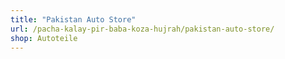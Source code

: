 ```yaml
---
title: "Pakistan Auto Store"
url: /pacha-kalay-pir-baba-koza-hujrah/pakistan-auto-store/
shop: Autoteile
---
```

